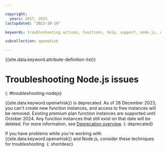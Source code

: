 ```yaml
---

copyright:
  years: 2017, 2023
lastupdated: "2023-10-19"

keywords: troubleshooting actions, functions, help, support, node.js, node, javascript

subcollection: openwhisk

---
```


{{site.data.keyword.attribute-definition-list}}

# Troubleshooting Node.js issues
{: #troubleshooting-nodejs}

{{site.data.keyword.openwhisk}} is deprecated. As of 28 December 2023, you can't create new function instances, and access to free instances will be removed. Existing premium plan function instances are supported until October 2024. Any function instances that still exist on that date will be deleted. For more information, see [Deprecation overview](/docs/openwhisk?topic=openwhisk-dep-overview).
{: deprecated}

If you have problems while you're working with {{site.data.keyword.openwhisk}} and Node.js, consider these techniques for troubleshooting. 
{: shortdesc}


